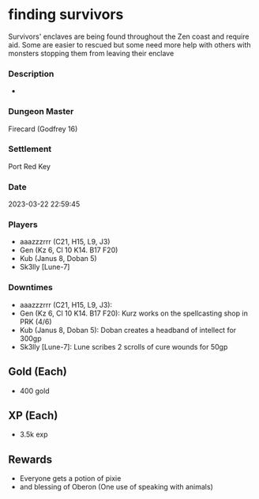 # finding survivors
Survivors' enclaves are being found throughout the Zen coast and require aid. Some are easier to rescued but some need more help with others with monsters stopping them from leaving their enclave
### Description
-
### Dungeon Master
Firecard (Godfrey 16)
### Settlement
Port Red Key
### Date
2023-03-22 22:59:45
### Players
* aaazzzrrr (C21, H15, L9, J3)
* Gen (Kz 6, Cl 10 K14. B17 F20)
* Kub (Janus 8, Doban 5)
* Sk3lly [Lune-7]
### Downtimes
* aaazzzrrr (C21, H15, L9, J3): 
* Gen (Kz 6, Cl 10 K14. B17 F20): Kurz works on the spellcasting shop in PRK (4/6)
* Kub (Janus 8, Doban 5): Doban creates a headband of intellect for 300gp
* Sk3lly [Lune-7]: Lune scribes 2 scrolls of cure wounds for 50gp
## Gold (Each)
* 400 gold
## XP (Each)
* 3.5k exp
## Rewards
* Everyone gets a potion of pixie
* and blessing of Oberon (One use of speaking with animals)